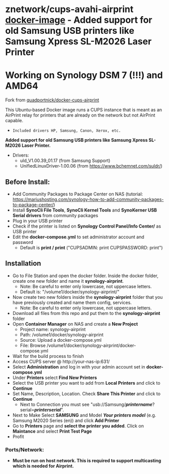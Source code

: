 # znetwork/cups-avahi-airprint [docker-image](https://hub.docker.com/r/znetwork/synology-airprint) - Added support for old Samsung USB printers like Samsung Xpress SL-M2026 Laser Printer

# Working on Synology DSM 7 (!!!) and AMD64

Fork from [quadportnick/docker-cups-airprint](https://github.com/ziwork/synology-airprint)

This Ubuntu-based Docker image runs a CUPS instance that is meant as an AirPrint relay for printers that are already on the network but not AirPrint capable.
* `Included drivers HP, Samsung, Canon, Xerox, etc.`

**Added support for old Samsung USB printers like Samsung Xpress SL-M2026 Laser Printer.**
- Drivers:
  - uld_V1.00.39_01.17 (from Samsung Support)
  - UnifiedLinuxDriver-1.00.06 (from https://www.bchemnet.com/suldr/)

## Before Install:
- Add Community Packages to Package Center on NAS (tutorial: https://mariushosting.com/synology-how-to-add-community-packages-to-package-center/)
- Install **SynoCli File Tools**, **SynoCli Kernel Tools** and **SynoKerner USB Serial drivers** from community packages
- Plug in your USB printer
- Check if the printer is listed on **Synology Control Panel/Info Center/** as USB printer
- Edit the **docker-compose.yml** to set administrator account and password
  - Default is **print / print** ("CUPSADMIN: print CUPSPASSWORD: print")

## Installation
- Go to File Station and open the docker folder. Inside the docker folder, create one new folder and name it **synology-airprint**.
  - Note: Be careful to enter only lowercase, not uppercase letters.
  - Default is: "/volume1/docker/synology-airprint/"
- Now create two new folders inside the **synology-airprint** folder that you have previously created and name them config, services.
  - Note: Be careful to enter only lowercase, not uppercase letters.
- Download all files from this repo and put them to the **synology-airprint** folder
- Open **Container Manager** on NAS and create a **New Project**
  - Project name: synology-airprint
  - Path: /volume1/docker/synology-airprint
  - Source: Upload a docker-compose.yml
  - File: Browse /volume1/docker/synology-airprint/docker-compose.yml
- Wait for the build process to finish
- Access CUPS server @ http://your-nas-ip:631/
- Select **Administration** and log in with your admin account set in **docker-compose.yml**
- Under **Printers** select **Find New Printers**
- Select the USB printer you want to add from **Local Printers** and click to **Continue**
- Set Name, Description, Location. Check **Share This Printer** and click to **Continue**
  - Next to Connection you must see "usb://Samsung/**_printername_**?serial=**_printerserial_**".
- Next to Make Select **SAMSUNG** and Model ***Your printers model*** (e.g. Samsung M2020 Series (en)) and click **Add Printer**
- Go to **Printers** page and **select the printer you added**. Click on **Maintance** and select **Print Test Page**
- Profit
  
### Ports/Network:
* **Must be run on host network. This is required to support multicasting which is needed for Airprint.**

